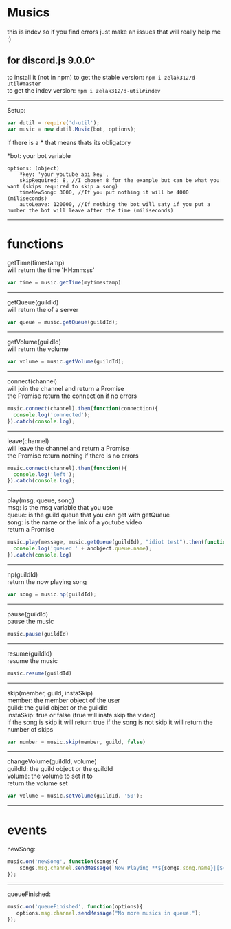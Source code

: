 # Musics

this is indev so if you find errors just make an issues that will really help me :)

## for discord.js 9.0.0^

to install it (not in npm)
to get the stable version: `npm i zelak312/d-util#master`<br>
to get the indev version: `npm i zelak312/d-util#indev`

---
Setup:

```js
var dutil = require('d-util');
var music = new dutil.Music(bot, options);
```
if there is a * that means thats its obligatory

*bot: your bot variable
```
options: (object)
    *key: 'your youtube api key',
    skipRequired: 8, //I chosen 8 for the example but can be what you want (skips required to skip a song)
    timeNewSong: 3000, //If you put nothing it will be 4000 (miliseconds)
    autoLeave: 120000, //If nothing the bot will saty if you put a number the bot will leave after the time (miliseconds)
```
---
# functions

getTime(timestamp)<br>
will return the time 'HH:mm:ss'
```js
var time = music.getTime(mytimestamp)
```

---
getQueue(guildId)<br>
will return the of a server
```js
var queue = music.getQueue(guildId);
```

---
getVolume(guildId)<br>
will return the volume
```js
var volume = music.getVolume(guildId);
```

---
connect(channel)<br>
will join the channel and return a Promise<br>
the Promise return the connection if no errors
```js
music.connect(channel).then(function(connection){
  console.log('connected');
}).catch(console.log);
```

---
leave(channel)<br>
will leave the channel and return a Promise<br>
the Promise return nothing if there is no errors
```js
music.connect(channel).then(function(){
  console.log('left');
}).catch(console.log);
```

---
play(msg, queue, song)<br>
msg: is the msg variable that you use<br>
queue: is the guild queue that you can get with getQueue<br>
song: is the name or the link of a youtube video<br>
return a Promise
```js
music.play(message, music.getQueue(guildId), "idiot test").then(function(anobject){
  console.log('queued ' + anobject.queue.name);
}).catch(console.log)
```

---
np(guildId)<br>
return the now playing song
```js
var song = music.np(guildId);
```

---
pause(guildId)<br>
pause the music
```js
music.pause(guildId)
```

---
resume(guildId)<br>
resume the music
```js
music.resume(guildId)
```

---
skip(member, guild, instaSkip)<br>
member: the member object of the user<br>
guild: the guild object or the guildId<br>
instaSkip: true or false (true will insta skip the video)<br>
if the song is skip it will return true if the song is not skip it will return the number of skips
```js
var number = music.skip(member, guild, false)
```

---
changeVolume(guildId, volume)<br>
guildId: the guild object or the guildId<br>
volume: the volume to set it to<br>
return the volume set
```js
var volume = music.setVolume(guildId, '50');
```

---
# events

newSong:
```js
music.on('newSong', function(songs){
    songs.msg.channel.sendMessage(`Now Playing **${songs.song.name}|[${songs.song.duration}]**|by ***${songs.song.requester}***`);
});
```

---
queueFinished:
```js
music.on('queueFinished', function(options){
   options.msg.channel.sendMessage("No more musics in queue."); 
});
```

